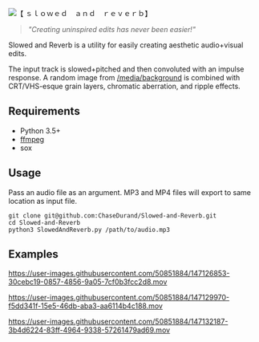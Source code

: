 ![【 ｓｌｏｗｅｄ　ａｎｄ　ｒｅｖｅｒｂ】](https://user-images.githubusercontent.com/50851884/147165754-ec666b22-5b65-4648-9006-6bd2dc9bf929.png)

>_"Creating uninspired edits has never been easier!"_

Slowed and Reverb is a utility for easily creating aesthetic audio+visual edits.

The input track is slowed+pitched and then convoluted with an impulse response. A random image from [/media/background](/media/background) is combined with CRT/VHS-esque grain layers, chromatic aberration, and ripple effects.

## Requirements
* Python 3.5+
* [ffmpeg](https://www.ffmpeg.org/download.html)
* sox


## Usage
Pass an audio file as an argument. MP3 and MP4 files will export to same location as input file.
```
git clone git@github.com:ChaseDurand/Slowed-and-Reverb.git
cd Slowed-and-Reverb
python3 SlowedAndReverb.py /path/to/audio.mp3
```


## Examples
https://user-images.githubusercontent.com/50851884/147126853-30cebc19-0857-4856-9a05-7cf0b3fcc2d8.mov

https://user-images.githubusercontent.com/50851884/147129970-f5dd341f-15e5-46db-aba3-aa6114b4c188.mov

https://user-images.githubusercontent.com/50851884/147132187-3b4d6224-83ff-4964-9338-57261479ad69.mov
